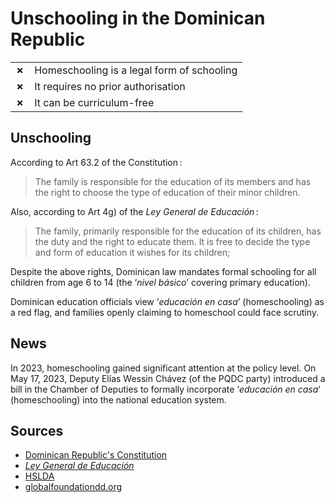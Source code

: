 # Unschooling in the Dominican Republic

|       |                                            |
| ----- | ------------------------------------------ |
| **✗** | Homeschooling is a legal form of schooling |
| **✗** | It requires no prior authorisation         |
| **✗** | It can be curriculum-free                  |

## Unschooling

According to Art 63.2 of the Constitution :

> The family is responsible for the education of its members and has the right to choose the type of education of their minor children.

Also, according to Art 4g) of the *Ley General de Educación* :

> The family, primarily responsible for the education of its children, has the duty and the right to educate them.
> It is free to decide the type and form of education it wishes for its children;

Despite the above rights, Dominican law mandates formal schooling for all
children from age 6 to 14 (the ‘_nivel básico_’ covering primary education).

Dominican education officials view ‘_educación en casa_’ (homeschooling) as a red flag, and families openly claiming to homeschool could face scrutiny.

## News

In 2023, homeschooling gained significant attention at the policy level.
On May 17, 2023, Deputy Elías Wessin Chávez (of the PQDC party) introduced a bill in the Chamber of Deputies to formally incorporate ‘_educación en casa_’ (homeschooling) into the national education system.

## Sources

- [Dominican Republic's Constitution](https://www.constituteproject.org/constitution/Dominican_Republic_2015.pdf)
- [_Ley General de Educación_](https://www.oas.org/juridico/spanish/mesicic2_repdom_sc_anexo_7_sp.pdf)
- [HSLDA](https://hslda.org/post/dominican-republic)
- [globalfoundationdd.org](https://www.globalfoundationdd.org/documentos/pre_alejandrina_esp.pdf)
